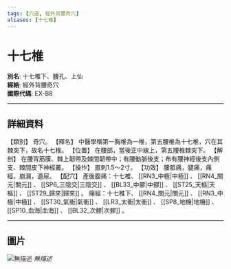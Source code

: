 ```yaml
---
tags: [穴道, 經外背腰奇穴]
aliases: [十七椎]
---
```


# 十七椎

**別名**: 十七椎下、腰孔、上仙  
**經絡**: 經外背腰奇穴  
**國際代碼**: EX-B8  

---

## 詳細資料
【類別】
奇穴。
【釋名】
中醫學稱第一胸椎為一椎，第五腰椎為十七椎，穴在其棘突下，故名十七椎。
【位置】
在腰部，當後正中線上，第五腰椎棘突下。
【解剖】
在腰背筋膜、棘上韌帶及棘間韌帶中；有腰動脈後支；布有腰神經後支內側支、棘間皮下神經叢。
【操作】
直刺1.5～2寸。
【功效】
腰骶痛，腿痛，痛經，崩漏，遺尿。
【配穴】
產後腹痛：十七椎、 [[RN3_中極|中極]] 、 [[RN4_關元|關元]] 、 [[SP6_三陰交|三陰交]] 、 [[BL33_中髎|中髎]] 、 [[ST25_天樞|天樞]] 、 [[ST29_歸來|歸來]] 。
痛經：十七椎下、 [[RN4_關元|關元]] 、 [[RN3_中極|中極]] 、 [[ST30_氣衝|氣衝]] 、 [[LR3_太衝|太衝]] 、 [[SP8_地機|地機]] 、 [[SP10_血海|血海]] 、 [[BL32_次髎|次髎]] 。

---

## 圖片
![無描述](https://yibian.hopto.org/pic/shu16/437.gif)
_無描述_

